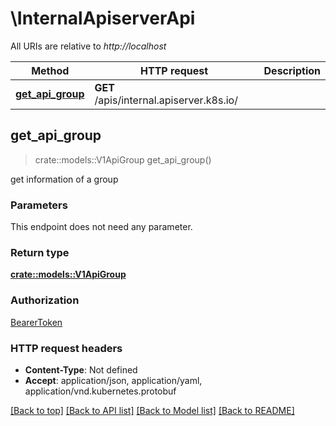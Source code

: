 # \InternalApiserverApi

All URIs are relative to *http://localhost*

Method | HTTP request | Description
------------- | ------------- | -------------
[**get_api_group**](InternalApiserverApi.md#get_api_group) | **GET** /apis/internal.apiserver.k8s.io/ | 



## get_api_group

> crate::models::V1ApiGroup get_api_group()


get information of a group

### Parameters

This endpoint does not need any parameter.

### Return type

[**crate::models::V1ApiGroup**](v1.APIGroup.md)

### Authorization

[BearerToken](../README.md#BearerToken)

### HTTP request headers

- **Content-Type**: Not defined
- **Accept**: application/json, application/yaml, application/vnd.kubernetes.protobuf

[[Back to top]](#) [[Back to API list]](../README.md#documentation-for-api-endpoints) [[Back to Model list]](../README.md#documentation-for-models) [[Back to README]](../README.md)

